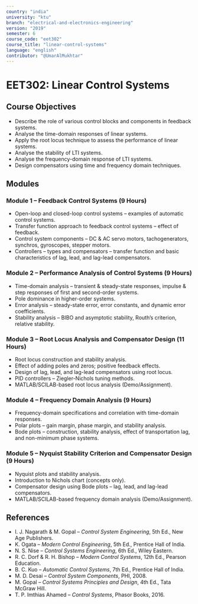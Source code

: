 ```yaml
---
country: "india"
university: "ktu"
branch: "electrical-and-electronics-engineering"
version: "2019"
semester: 6
course_code: "eet302"
course_title: "linear-control-systems"
language: "english"
contributor: "@UmarAlMukhtar"
---
```


# EET302: Linear Control Systems  

## Course Objectives  
* Describe the role of various control blocks and components in feedback systems.  
* Analyse the time-domain responses of linear systems.  
* Apply the root locus technique to assess the performance of linear systems.  
* Analyse the stability of LTI systems.  
* Analyse the frequency-domain response of LTI systems.  
* Design compensators using time and frequency domain techniques.  

## Modules  

### Module 1 – Feedback Control Systems (9 Hours)  
* Open-loop and closed-loop control systems – examples of automatic control systems.  
* Transfer function approach to feedback control systems – effect of feedback.  
* Control system components – DC & AC servo motors, tachogenerators, synchros, gyroscopes, stepper motors.  
* Controllers – types and compensators – transfer function and basic characteristics of lag, lead, and lag-lead compensators.  

### Module 2 – Performance Analysis of Control Systems (9 Hours)  
* Time-domain analysis – transient & steady-state responses, impulse & step responses of first and second-order systems.  
* Pole dominance in higher-order systems.  
* Error analysis – steady-state error, error constants, and dynamic error coefficients.  
* Stability analysis – BIBO and asymptotic stability, Routh’s criterion, relative stability.  

### Module 3 – Root Locus Analysis and Compensator Design (11 Hours)  
* Root locus construction and stability analysis.  
* Effect of adding poles and zeros; positive feedback effects.  
* Design of lag, lead, and lag-lead compensators using root locus.  
* PID controllers – Ziegler-Nichols tuning methods.  
* MATLAB/SCILAB-based root locus analysis (Demo/Assignment).  

### Module 4 – Frequency Domain Analysis (9 Hours)  
* Frequency-domain specifications and correlation with time-domain responses.  
* Polar plots – gain margin, phase margin, and stability analysis.  
* Bode plots – construction, stability analysis, effect of transportation lag, and non-minimum phase systems.  

### Module 5 – Nyquist Stability Criterion and Compensator Design (9 Hours)  
* Nyquist plots and stability analysis.  
* Introduction to Nichols chart (concepts only).  
* Compensator design using Bode plots – lag, lead, and lag-lead compensators.  
* MATLAB/SCILAB-based frequency domain analysis (Demo/Assignment).  

## References  
* I. J. Nagarath & M. Gopal – *Control System Engineering*, 5th Ed., New Age Publishers.  
* K. Ogata – *Modern Control Engineering*, 5th Ed., Prentice Hall of India.  
* N. S. Nise – *Control Systems Engineering*, 6th Ed., Wiley Eastern.  
* R. C. Dorf & R. H. Bishop – *Modern Control Systems*, 12th Ed., Pearson Education.  
* B. C. Kuo – *Automatic Control Systems*, 7th Ed., Prentice Hall of India.  
* M. D. Desai – *Control System Components*, PHI, 2008.  
* M. Gopal – *Control Systems Principles and Design*, 4th Ed., Tata McGraw Hill.  
* T. P. Imthias Ahamed – *Control Systems*, Phasor Books, 2016.  
